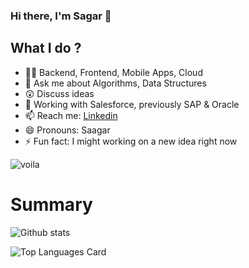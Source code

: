 ### Hi there, I'm Sagar 👋

## What I do ?
- 👨‍💻 Backend, Frontend, Mobile Apps, Cloud
- 💬 Ask me about Algorithms, Data Structures
- 😲 Discuss ideas
- 💼 Working with Salesforce, previously SAP & Oracle
- 📫 Reach me: [Linkedin](https://linkedin.com/in/sgrpwr)
- 😄 Pronouns: Saagar
- ⚡ Fun fact: I might working on a new idea right now 

![voila](https://media.giphy.com/media/LmNwrBhejkK9EFP504/giphy.gif)

# Summary
![Github stats](https://github-readme-stats.vercel.app/api?username=sagarpawardev&theme=material-palenight&show_icons=true&count_private=false)

![Top Languages Card](https://github-readme-stats.vercel.app/api/top-langs/?username=sagarpawardev&layout=compact&theme=material-palenight)


